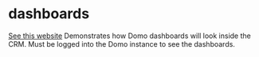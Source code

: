 # dashboards
[See this website](https://alyssa-vy.github.io/dashboards/)
Demonstrates how Domo dashboards will look inside the CRM.
Must be logged into the Domo instance to see the dashboards. 
